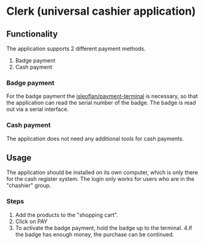 # Clerk (universal cashier application)



## Functionality
The application supports 2 different payment methods.
1. Badge payment
2. Cash payment

### Badge payment
For the badge payment the [isleoflan/payment-terminal]() is necessary,
so that the application can read the serial number of the badge.
The badge is read out via a serial interface.

### Cash payment
The application does not need any additional tools for cash payments.

## Usage
The application should be installed on its own computer,
which is only there for the cash register system.
The login only works for users who are in the "chashier" group.

### Steps
1. Add the products to the "shopping cart".
2. Click on PAY
3. To activate the badge payment, hold the badge up to the terminal.
4.If the badge has enough money, the purchase can be continued.
